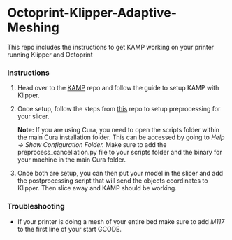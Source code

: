 # Octoprint-Klipper-Adaptive-Meshing
This repo includes the instructions to get KAMP working on your printer running Klipper and Octoprint

### Instructions
1. Head over to the [KAMP](https://github.com/kyleisah/Klipper-Adaptive-Meshing-Purging) repo and follow the guide to setup KAMP with Klipper.
2. Once setup, follow the steps from [this](https://github.com/kageurufu/preprocess_cancellation) repo to setup preprocessing for your slicer.

   **Note:** If you are using Cura, you need to open the scripts folder within the main Cura installation folder. This can be accessed by going to _Help -> Show Configuration Folder._ Make sure to add the preprocess_cancellation.py file to your scripts folder and the binary for your machine in the main Cura folder.
4. Once both are setup, you can then put your model in the slicer and add the postprocessing script that will send the objects coordinates to Klipper. Then slice away and KAMP should be working.

### Troubleshooting
- If your printer is doing a mesh of your entire bed make sure to add *M117* to the first line of your start GCODE.
